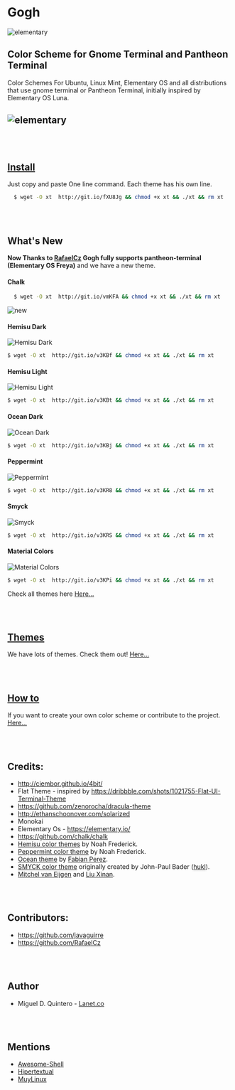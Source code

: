 Gogh
====

![elementary](https://raw.githubusercontent.com/Mayccoll/Elementary-OS-Terminal-Colors/master/images/Gogh-icons.png)

## Color Scheme for Gnome Terminal and Pantheon Terminal

Color Schemes For Ubuntu, Linux Mint, Elementary OS and all distributions that use gnome terminal or Pantheon Terminal, initially inspired by Elementary OS Luna.

![elementary](https://raw.githubusercontent.com/Mayccoll/Elementary-OS-Terminal-Colors/master/images/themes.gif)
----


<br/>
<br/>


## [Install](https://github.com/Mayccoll/Elementary-OS-Terminal-Colors/blob/master/content/install.md)

Just copy and paste One line command.
Each theme has his own line.

```bash
  $ wget -O xt  http://git.io/fXU8Jg && chmod +x xt && ./xt && rm xt
```


<br/>
<br/>


## What's New

**Now Thanks to [RafaelCz](https://github.com/RafaelCz) Gogh fully supports pantheon-terminal (Elementary OS Freya)** and we have a new theme.

#### Chalk

```bash
  $ wget -O xt  http://git.io/vmKFA && chmod +x xt && ./xt && rm xt
```

![new](https://raw.githubusercontent.com/Mayccoll/Elementary-OS-Terminal-Colors/master/images/chalk.png)

#### Hemisu Dark

![Hemisu Dark](https://raw.githubusercontent.com/Mayccoll/Elementary-OS-Terminal-Colors/master/images/hemisu-dark.png)

```bash
$ wget -O xt  http://git.io/v3KBf && chmod +x xt && ./xt && rm xt
```

#### Hemisu Light

![Hemisu Light](https://raw.githubusercontent.com/Mayccoll/Elementary-OS-Terminal-Colors/master/images/hemisu-light.png)

```bash
$ wget -O xt  http://git.io/v3KBt && chmod +x xt && ./xt && rm xt
```

#### Ocean Dark

![Ocean Dark](https://raw.githubusercontent.com/Mayccoll/Elementary-OS-Terminal-Colors/master/images/ocean-dark.png)

```bash
$ wget -O xt  http://git.io/v3KBj && chmod +x xt && ./xt && rm xt
```

#### Peppermint

![Peppermint](https://raw.githubusercontent.com/Mayccoll/Elementary-OS-Terminal-Colors/master/images/peppermint.png)

```bash
$ wget -O xt  http://git.io/v3KR8 && chmod +x xt && ./xt && rm xt
```

#### Smyck

![Smyck](https://raw.githubusercontent.com/Mayccoll/Elementary-OS-Terminal-Colors/master/images/smyck.png)

```bash
$ wget -O xt  http://git.io/v3KRS && chmod +x xt && ./xt && rm xt
```

#### Material Colors

 ![Material Colors](https://raw.githubusercontent.com/Mayccoll/Elementary-OS-Terminal-Colors/master/images/material-colors.png)

```bash
$ wget -O xt  http://git.io/v3KPi && chmod +x xt && ./xt && rm xt
```


Check all themes here [Here...](https://github.com/Mayccoll/Elementary-OS-Terminal-Colors/blob/master/content/themes.md)



<br/>
<br/>


## [Themes](https://github.com/Mayccoll/Elementary-OS-Terminal-Colors/blob/master/content/themes.md)

We have lots of themes. Check them out! [Here...](https://github.com/Mayccoll/Elementary-OS-Terminal-Colors/blob/master/content/themes.md)


<br/>
<br/>



## [How to](https://github.com/Mayccoll/Elementary-OS-Terminal-Colors/blob/master/content/howto.md)

If you want to create your own color scheme or contribute to the project. [Here...](https://github.com/Mayccoll/Elementary-OS-Terminal-Colors/blob/master/content/howto.md)



<br/>
<br/>


## Credits:

- http://ciembor.github.io/4bit/
- Flat Theme - inspired by https://dribbble.com/shots/1021755-Flat-UI-Terminal-Theme
- https://github.com/zenorocha/dracula-theme
- http://ethanschoonover.com/solarized
- Monokai
- Elementary Os - https://elementary.io/
- https://github.com/chalk/chalk
- [Hemisu color themes](https://noahfrederick.com/log/hemisu-for-os-x-terminal/) by Noah Frederick.
- [Peppermint color theme](https://noahfrederick.com/log/lion-terminal-theme-peppermint/) by Noah Frederick.
- [Ocean theme](https://github.com/fabianperez/ocean-dark-iterm) by [Fabian Perez](https://github.com/fabianperez).
- [SMYCK color theme](http://color.smyck.org/) originally created by John-Paul Bader ([hukl](https://github.com/hukl)).
- [Mitchel van Eijgen](https://gist.github.com/mvaneijgen/4c56701215847dd5ddcf) and [Liu Xinan](https://gist.github.com/xinan/ca2b82fef6aaa0d1e099).



<br/>
<br/>


## Contributors:

- https://github.com/javaguirre
- https://github.com/RafaelCz



<br/>
<br/>


## Author

- Miguel D. Quintero - [Lanet.co](http:lanet.co)



<br/>
<br/>



## Mentions

- [Awesome-Shell](https://github.com/alebcay/awesome-shell)
- [Hipertextual](http://hipertextual.com/archivo/2014/11/4bit/)
- [MuyLinux](http://www.muylinux.com/2015/06/06/ping-91)
